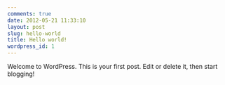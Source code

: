 ```yaml
---
comments: true
date: 2012-05-21 11:33:10
layout: post
slug: hello-world
title: Hello world!
wordpress_id: 1
---
```


Welcome to WordPress. This is your first post. Edit or delete it, then start blogging!
